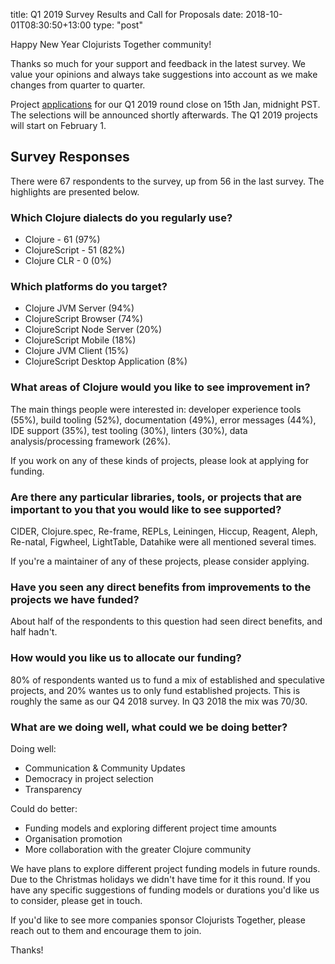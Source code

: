 title: Q1 2019 Survey Results and Call for Proposals
date: 2018-10-01T08:30:50+13:00
type: "post"

Happy New Year Clojurists Together community!

Thanks so much for your support and feedback in the latest survey. We value your opinions and always take suggestions into account as we make changes from quarter to quarter.

Project [applications](https://www.clojuriststogether.org/open-source/) for our Q1 2019 round close on 15th Jan, midnight PST. The selections will be announced shortly afterwards. The Q1 2019 projects will start on February 1.

## Survey Responses

There were 67 respondents to the survey, up from 56 in the last survey. The highlights are presented below.

### Which Clojure dialects do you regularly use?

- Clojure - 61 (97%)
- ClojureScript - 51 (82%)
- Clojure CLR - 0 (0%)

### Which platforms do you target?

- Clojure JVM Server (94%)
- ClojureScript Browser (74%)
- ClojureScript Node Server (20%)
- ClojureScript Mobile (18%)
- Clojure JVM Client (15%)
- ClojureScript Desktop Application (8%)

### What areas of Clojure would you like to see improvement in?

The main things people were interested in: developer experience tools (55%), build tooling (52%), documentation (49%), error messages (44%), IDE support (35%), test tooling (30%), linters (30%), data analysis/processing framework (26%).

If you work on any of these kinds of projects, please look at applying for funding.

### Are there any particular libraries, tools, or projects that are important to you that you would like to see supported?

CIDER, Clojure.spec, Re-frame, REPLs, Leiningen, Hiccup, Reagent, Aleph, Re-natal, Figwheel, LightTable, Datahike were all mentioned several times.

If you're a maintainer of any of these projects, please consider applying.

### Have you seen any direct benefits from improvements to the projects we have funded?

About half of the respondents to this question had seen direct benefits, and half hadn't.

### How would you like us to allocate our funding?

80% of respondents wanted us to fund a mix of established and speculative projects, and 20% wantes us to only fund established projects. This is roughly the same as our Q4 2018 survey. In Q3 2018 the mix was 70/30.

### What are we doing well, what could we be doing better?

Doing well:

- Communication & Community Updates
- Democracy in project selection
- Transparency

Could do better:

- Funding models and exploring different project time amounts
- Organisation promotion
- More collaboration with the greater Clojure community

We have plans to explore different project funding models in future rounds. Due to the Christmas holidays we didn't have time for it this round. If you have any specific suggestions of funding models or durations you'd like us to consider, please get in touch.

If you'd like to see more companies sponsor Clojurists Together, please reach out to them and encourage them to join.

Thanks!
